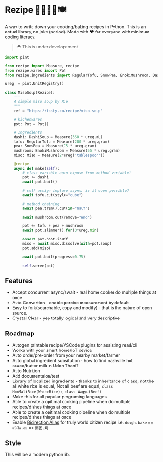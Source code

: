 # Rezipe 👨‍🍳👩‍🍳🍽
A way to write down your cooking/baking recipes in Python. This is an actual library, no joke (period). Made with ❤ for everyone with minimum coding literacy.

> ⛑ This is under developement.

```python
import pint

from rezipe import Measure, recipe
from rezipe.wares import Pot
from rezipe.ingredients import RegularTofu, SnowPea, EnokiMushroom, DashiSoup, Miso

ureg  = pint.UnitRegistry()

class MisoSoup(Rezipe):
    """
    A simple miso soup by Rie
    """
    ref = "https://tasty.co/recipe/miso-soup"

    # kichenwares
    pot: Pot = Pot()

    # Ingredients
    dashi: DashiSoup = Measure(360 * ureg.mL)
    tofu: RegularTofu = Measure(200 * ureg.gram)
    pea: SnowPea = Measure(75 * ureg.gram)
    mushroom: EnokiMushroom = Measure(55 * ureg.gram)
    miso: Miso = Measure(2*ureg('tablespoon'))

    @recipe
    async def make(self):
        # class variable auto expose from method variable?
        pot += dashi
        await pot.boil()

        # self assign inplace async, is it even possible?
        await tofu.cut(style="cube")

        # method chaining
        await pea.trim().cut(in="half")

        await mushroom.cut(remove="end")

        pot += tofu + pea + mushroom
        await pot.slimmer().for(3*ureg.min)

        assert pot.heat.isOff
        miso = await miso.dissolve(with=pot.soup)
        pot.add(miso)

        await pot.boil(progress=0.75)

        self.serve(pot)
```

## Features
* Accept concurrent async/await - real home cooker do multiple things at once
* Auto Convertion - enable percise measurement by default
* Easy to fork(searchable, copy and modify) - that is the nature of open source.
* Crystal Clear - yep totally logical and very descriptive


## Roadmap
* Autogen printable recipe/VSCode plugins for assisting read/cli
* Works with your smart home/IoT device
* Auto order/pre-order from your nearby market/farmer
* Auto global ingredient subsitution - how to find nashville hot sauce/butter milk in Udon Thani?
* Auto Nutrition
* Add documentaion/test
* Library of localized ingredients - thanks to inheritance of class, not the all white rice is equal, Not all beef are equal,  `class HomMaliRice(WhiteRice):`, `class Wagyu(Beef)`
* Make this for all popular programing languages
* Able to create a opitimal cooking pipeline when do multiple recipes/dishes things at once
* Able to create a opitimal cooking pipeline when do multiple recipes/dishes things at once
* Enable [Bidirection Alias](https://dev.to/circleoncircles/rewrite-link-bidirectional-aliasing-in-python-ekl) for truly world citizen recipe i.e. `dough.bake` == `แป้งโด.อบ` == `面团.烤`

## Style
This will be a modern python lib.